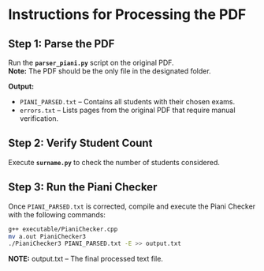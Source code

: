# Instructions for Processing the PDF  

## Step 1: Parse the PDF  
Run the **`parser_piani.py`** script on the original PDF.  
**Note:** The PDF should be the only file in the designated folder.  

**Output:**  
- `PIANI_PARSED.txt` – Contains all students with their chosen exams.  
- `errors.txt` – Lists pages from the original PDF that require manual verification.  

## Step 2: Verify Student Count  
Execute **`surname.py`** to check the number of students considered.  

## Step 3: Run the Piani Checker  
Once `PIANI_PARSED.txt` is corrected, compile and execute the Piani Checker with the following commands:  

```bash
g++ executable/PianiChecker.cpp
mv a.out PianiChecker3
./PianiChecker3 PIANI_PARSED.txt -E >> output.txt
```

**NOTE:** output.txt – The final processed text file.